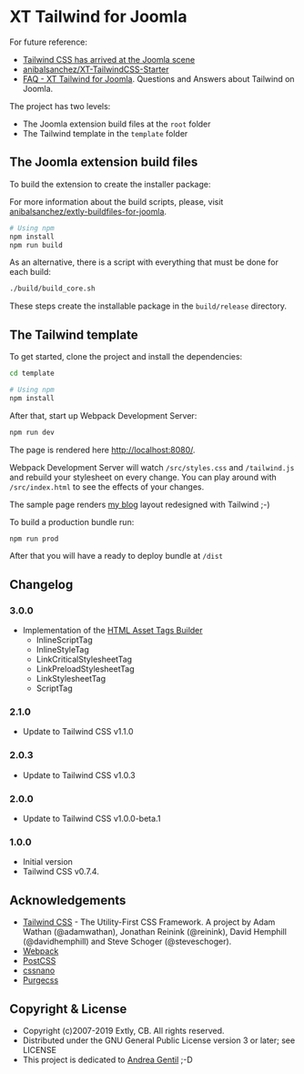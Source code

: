 # XT Tailwind for Joomla

For future reference:

- [Tailwind CSS has arrived at the Joomla scene](https://blog.anibalhsanchez.com/en/10-blogging/lost-and-found/47-tailwind-css-has-arrived-at-the-joomla-scene.html)
- [anibalsanchez/XT-TailwindCSS-Starter](https://github.com/anibalsanchez/XT-TailwindCSS-Starter)
- [FAQ - XT Tailwind for Joomla](https://blog.anibalhsanchez.com/en/10-blogging/lost-and-found/55-faq-xt-tailwind-for-joomla.html). Questions and Answers about Tailwind on Joomla.

The project has two levels:

- The Joomla extension build files at the `root` folder
- The Tailwind template in the `template` folder

## The Joomla extension build files

To build the extension to create the installer package:

For more information about the build scripts, please, visit [anibalsanchez/extly-buildfiles-for-joomla](https://github.com/anibalsanchez/extly-buildfiles-for-joomla).

```bash
# Using npm
npm install
npm run build
```

As an alternative, there is a script with everything that must be done for each build:

```bash
./build/build_core.sh
```

These steps create the installable package in the `build/release` directory.

## The Tailwind template

To get started, clone the project and install the dependencies:

```bash
cd template

# Using npm
npm install
```

After that, start up Webpack Development Server:

```bash
npm run dev
```

The page is rendered here <http://localhost:8080/>.

Webpack Development Server will watch `/src/styles.css` and `/tailwind.js` and rebuild your stylesheet on every change. You can play around with `/src/index.html` to see the effects of your changes.

The sample page renders [my blog](https://blog.anibalhsanchez.com) layout redesigned with Tailwind ;-)

To build a production bundle run:

```bash
npm run prod
```

After that you will have a ready to deploy bundle at `/dist`

## Changelog

### 3.0.0

- Implementation of the [HTML Asset Tags Builder](https://github.com/anibalsanchez/extly-html-asset-tags-builder)
  - InlineScriptTag
  - InlineStyleTag
  - LinkCriticalStylesheetTag
  - LinkPreloadStylesheetTag
  - LinkStylesheetTag
  - ScriptTag

### 2.1.0

- Update to Tailwind CSS v1.1.0

### 2.0.3

- Update to Tailwind CSS v1.0.3

### 2.0.0

- Update to Tailwind CSS v1.0.0-beta.1

### 1.0.0

- Initial version
- Tailwind CSS v0.7.4.

## Acknowledgements

- [Tailwind CSS](https://tailwindcss.com) - The Utility-First CSS Framework. A project by Adam Wathan (@adamwathan), Jonathan Reinink (@reinink), David Hemphill (@davidhemphill) and Steve Schoger (@steveschoger).
- [Webpack](https://webpack.js.org/)
- [PostCSS](https://postcss.org/)
- [cssnano](https://cssnano.co/)
- [Purgecss](https://www.purgecss.com)

## Copyright & License

- Copyright (c)2007-2019 Extly, CB. All rights reserved.
- Distributed under the GNU General Public License version 3 or later; see LICENSE
- This project is dedicated to [Andrea Gentil](http://www.twitter.com/andreagentil) ;-D
